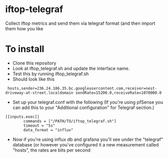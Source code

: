 # iftop-telegraf
Collect iftop metrics and send them via telegraf format (and then import them how you like

# To install

 - Clone this repository
 - Look at iftop_telegraf.sh and update the interface name.
 - Test this by running iftop_telegraf.sh
 - Should look like this

```
 hosts,sender=236.24.186.35.bc.googleusercontent.com,receiver=nest-driveway-at-street.localdomain sendRate=15200.0,receiveRate=1070000.0
 ```

 - Set up your telegraf.conf with the following (If you're using pfSense you can add this to your "Additional configuration" for Telegraf section.)
  
```
[[inputs.exec]]
        commands = ["/PATH/TO/iftop_telegraf.sh"]
        timeout = "5s"
        data_format = "influx"
```

 - Now if you're using influx db and grafana you'll see under the "telegraf" database (or however you've configured it a new measurement called "hosts", the rates are bits per second
 
